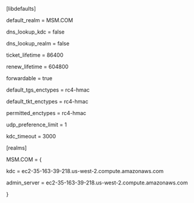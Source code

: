  [libdefaults]

default_realm = MSM.COM

dns_lookup_kdc = false

dns_lookup_realm = false

ticket_lifetime = 86400

renew_lifetime = 604800

forwardable = true

default_tgs_enctypes = rc4-hmac

default_tkt_enctypes = rc4-hmac

permitted_enctypes = rc4-hmac

udp_preference_limit = 1

kdc_timeout = 3000

[realms]

MSM.COM = {

kdc = ec2-35-163-39-218.us-west-2.compute.amazonaws.com

admin_server = ec2-35-163-39-218.us-west-2.compute.amazonaws.com

}

